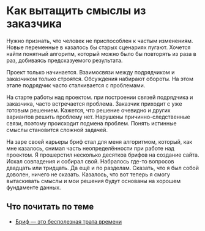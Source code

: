 # Как вытащить смыслы из заказчика
Нужно признать, что человек не приспособлен к частым изменениям. Новые переменные в казалось бы старых сценариях пугают. Хочется найти понятный алгоритм, который можно было бы повторять из раза в раз, добиваясь предсказуемого результата.

Проект только начинается. Взаимосвязи между подрядчиком и заказчиком только строятся. Обсуждения набирают обороты. На этом этапе подрядчик часто сталкивается с проблемами.

На старте работы над проектом. при построении связей подрядчика и заказчика, часто встречается проблема. Заказчик приходит с уже готовым решением. Кажется, что решение очевидно и других вариантов решить проблему нет. Нарушены причинно-следственные связи, поэтому происходит подмена проблем. Понять истинные смыслы становится сложной задачей.

На заре своей карьеры бриф стал для меня алгоритмом, который, как мне казалось, снимал часть неопределённости при работе над проектом. Я прошерстил несколько десятков брифов на создание сайта. Искал совпадения и собирал свой. Набралось где-то вопросов двадцать или тридцать. Да ещё и по разделам. Сказать, что я был собой доволен, ничего не сказать. Казалось, что вот теперь я смогу вытаскивать смыслы и мои решения будут основаны на хорошем фундаменте данных.




## Что почитать по теме
- [Бриф –– это бесполезная трата времени](https://vc.ru/design/588044-brif-eto-bespoleznaya-trata-vremeni-est-drugoy-sposob-vytashchit-smysly-iz-zakazchika-statya-1-6) 